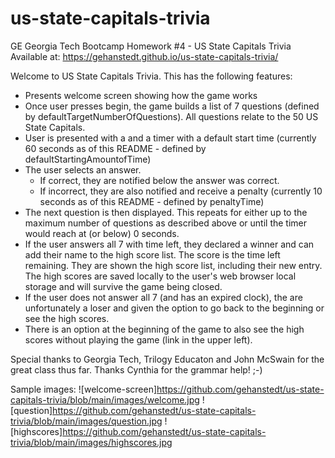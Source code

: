 # us-state-capitals-trivia
GE Georgia Tech Bootcamp Homework #4 - US State Capitals Trivia
Available at:  https://gehanstedt.github.io/us-state-capitals-trivia/

Welcome to US State Capitals Trivia.  This has the following features:
- Presents welcome screen showing how the game works
- Once user presses begin, the game builds a list of 7 questions (defined by defaultTargetNumberOfQuestions).  All questions relate to the 50 US State Capitals.
- User is presented with a and a timer with a default start time (currently 60 seconds as of this README - defined by defaultStartingAmountofTime)
- The user selects an answer. 
    - If correct, they are notified below the answer was correct.
    - If incorrect, they are also notified and receive a penalty (currently 10   seconds as of this README - defined by penaltyTime)
- The next question is then displayed.  This repeats for either up to the maximum number of questions as described above or until the timer would reach at (or below) 0 seconds.
- If the user answers all 7 with time left, they declared a winner and can add their name to the high score list.  The score is the time left remaining.  They are shown the high score list, including their new entry.  The high scores are saved locally to the user's web browser local storage and will survive the game being closed.
- If the user does not answer all 7 (and has an expired clock), the are unfortunately a loser and given the option to go back to the beginning or see the high scores.
- There is an option at the beginning of the game to also see the high scores without playing the game (link in the upper left).

Special thanks to Georgia Tech, Trilogy Educaton and John McSwain for the great class thus far.  Thanks Cynthia for the grammar help!  ;-)

Sample images:
![welcome-screen]https://github.com/gehanstedt/us-state-capitals-trivia/blob/main/images/welcome.jpg
![question]https://github.com/gehanstedt/us-state-capitals-trivia/blob/main/images/question.jpg
![highscores]https://github.com/gehanstedt/us-state-capitals-trivia/blob/main/images/highscores.jpg
